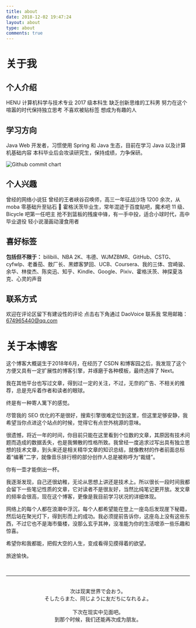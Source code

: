 ```yaml
---
title: about
date: 2018-12-02 19:47:24
layout: about
type: about
comments: true
---
```


# 关于我

##  个人介绍

HENU 计算机科学与技术专业 2017 级本科生
缺乏创新思维的工科男
努力在这个喧嚣的时代保持独立思考
不喜欢被贴标签
想成为有趣的人

##  学习方向

Java Web 开发者，习惯使用 Spring 和 Java 生态，目前在学习 Java 以及计算机基础内容
本科毕业后会攻读研究生，保持成绩，力争保研。

<img src="https://ghchart.rshah.org/seriouszyx" alt="Github commit chart" />

##  个人兴趣

曾经的网络小说狂
曾经的王者峡谷召唤师，高三一年征战沙场 1200 余次，从 moba 零基础升至钻石 🐶
霍格沃茨毕业生，常年混迹于百度贴吧，魔术吧 11 级、Bicycle 吧第一任吧主
抢不到篮板的残废中锋，有一手中投，适合小球时代，高中毕业退役
轻小说漫画动漫食用者


##  喜好标签

**包括但不限于：**
bilibili、NBA 2K、韦德、WJMZBMR、GitHub、CSTG、cyfwlp、老番茄、敖厂长、黑嫖客梦回、UCB、Coursera、我的三体、宫崎骏、余华、林俊杰、陈奕迅、知乎、Kindle、Google、Pixiv、霍格沃茨、神探夏洛克、心灵的声音

##  联系方式

欢迎在评论区留下有建设性的评论
点击右下角通过 DaoVoice 联系我
常用邮箱：674965440@qq.com

# 关于本博客

这个博客大概诞生于2018年6月，在经历了 CSDN 和博客园之后，我发现了这个方便又具有一定扩展性的博客引擎，并琢磨于各种模板，最终选择了 Next。

我在其他平台也写过文章，得到过一定的关注，不过，无奈的广告、不相关的推荐，总是充斥着作者和读者的眼球。

终是有一种寄人篱下的感觉。

尽管我的 SEO 优化的不是很好，搜索引擎很难定位到这里，但这里足够安静，我希望当你点进这个站点的时候，觉得它有点世外桃源的意味。

很遗憾，将近一年的时间，你目前只能在这里看到个位数的文章，其原因有技术问题而造成的数据丢失，也是我懒散的性格所致。我曾经一度追求过写出具有独立思想的技术文章，到头来还是相关精华文章的知识总结，就像教材的作者前面总标着“编著”二字，就像音乐排行榜的部分创作人总是被称呼为“裁缝”。

你有一壶才能倒出一杯。

我逐渐发现，自己还很幼稚，无论从思想上讲还是技术上。所以很长一段时间我都会留下一些笔记性质的文章，它对读者不是很友好，当然比纯笔记更开放。发文章的频率会很高，现在这个博客，更像是我目前学习状况的详细体现。

网络上的每个人都在浪潮中浮沉，每个人都希望能在登上一座岛后发现崖下秘籍，然后站在聚光灯下，得到形而上的成功。我必须提前告诉你，这座岛上没有这些东西，不过它也不是海市蜃楼，没那么玄乎其神，没准能为你的生活增添一些乐趣和惊喜。

希望你和我都能，把假大空的人生，变成看得见摸得着的欲望。

旅途愉快。



<br/>

-------

<br/>

<center>
次は现実世界で会おう。<br/>
そしたらまた、同じように友だちになれるよ。
<br/><br/>
下次在现实中见面吧。<br/>
到那个时候，我们还能再次成为朋友。

</center>

<br/>